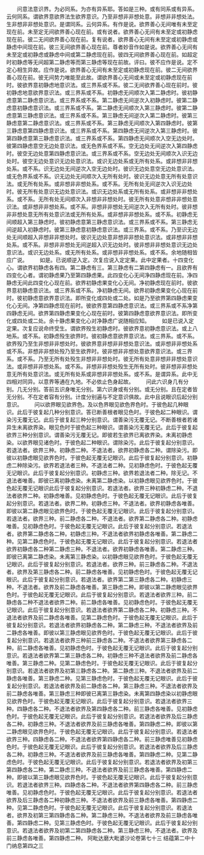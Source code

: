 <!-- { "loadSidebar": true } -->
　　问意法意识界。为必同系。为亦有异系耶。答如是三种。或有同系或有异系。云何同系。谓欲界意欲界法生欲界意识。乃至非想非非想处意。非想非非想处法。生非想非非想处意识。是谓同系。云何异系。有作是说。欲界善心无间唯有未至定现在前。未至定无间欲界善心现在前。或有说者。欲界善心无间有未至定或初静虑现在前。彼二无间欲界善心现在前。复有说者。欲界善心无间有未至定或初静虑或静虑中间现在前。彼三无间欲界善心现在前。尊者妙音作如是说。欲界善心无间有未至定或初静虑或静虑中间或第二静虑现在前。彼四无间欲界善心现在前。如超定时初静虑等无间超第二静虑等而第三静虑等现在前故。评曰。彼不应作是说。定不定心相生异故。应作是说。欲界善心无间有未至定或初静虑现在前。彼二无间欲界善心现在前。彼无间势力唯能至此故。谓欲界善心无间或未至定或初静虑现在前时。彼欲界意初静虑地意识法。或三界系或不系。彼二无间欲界善心现在前时。彼初静虑地意欲界意识法。或三界系或不系。初静虑无间顺次入第二静虑时。彼初静虑意第二静虑意识法。或三界系或不系。第二静虑无间逆次入初静虑时。彼第二静虑意初静虑意识法。或三界系或不系。第二静虑无间顺次入第三静虑时。彼第二静虑意第三静虑意识法。或三界系或不系。第三静虑无间逆次入第二静虑时。彼第三静虑意第二静虑意识法。或三界系或不系。第三静虑无间顺次入第四静虑时。彼第三静虑意第四静虑意识法。或三界系或不系。第四静虑无间逆次入第三静虑时。彼第四静虑意第三静虑意识法。或三界系或不系。第四静虑无间顺次入空无边处时。彼第四静虑意空无边处意识法。或无色界系或不系。空无边处无间逆次入第四静虑时。彼空无边处意第四静虑意识法。或三界系或不系。空无边处无间顺次入识无边处时。彼空无边处意识无边处意识法。或识无边处系或无所有处系。或非想非非想处系。或不系。识无边处无间逆次入空无边处时。彼识无边处意空无边处意识法。或无色界系或不系。识无边处无间顺次入无所有处时。彼识无边处意无所有处意识法。或无所有处系。或非想非非想处系。或不系。无所有处无间逆次入识无边处时。彼无所有处意识无边处意识法。或识无边处系或无所有处系。或非想非非想处系。或不系。无所有处无间顺次入非想非非想处时。彼无所有处意非想非非想处意识法。或非想非非想处系。或不系。非想非非想处无间逆次入无所有处时。彼非想非非想处意无所有处意识法或无所有处系。或非想非非想处系。或不系。初静虑无间顺超入第三静虑时。彼初静虑意第三静虑意识法。或三界系或不系。第三静虑无间逆超入初静虑时。彼第三静虑意初静虑意识法。或三界系。或不系。乃至识无边处无间顺超入非想非非想处时。彼识无边处意非想非非想处意识法。或非想非非想处系。或不系。非想非非想处无间逆超入识无边处时。彼非想非非想处意识无边处意识法。或识无边处系。或无所有处系。或非想非非想处系。或不系。余地随相皆应广说。
　　如是。已说顺逆入定。次复应说入定定果。此中定果者。十四变化心。谓欲界初静虑各有四。第二静虑有三。第三静虑有二第四静虑有一。且欲界有四变化心者。谓初静虑果乃至第四静虑果。此四变化心无间净四静虑现在前。净四静虑无间此四变化心现在前。欲界初静虑果变化心无间。净初静虑现在前时。彼欲界意初静虑意识法。或三界系或不系。净初静虑无间。欲界初静虑果变化心现在前时。彼初静虑意欲界意识法。即所变化或四处或二处。如是乃至欲界第四静虑果变化心无间。净第四静虑现在前时。彼欲界意第四静虑意识法。或三界系或不系净第四静虑无间。欲界第四静虑果变化心现在前时。彼第四静虑意欲界意识法。即所变化或四处或二处。余十静虑果变化心对净静虑广说随相应知。
　　如是已说入定定果。次复应说命终受生。谓欲界殁生初静虑时。彼欲界意初静虑意识法。或上八地系。或不系。初静虑殁生欲界时。彼初静虑意欲界意识法。或三界系。或不系。欲界殁乃至生非想非非想处时。彼欲界意非想非非想处意识法。或非想非非想处系或不系。非想非非想处殁乃至生欲界时。彼非想非非想处意欲界意识法。或三界系。或不系。乃至无所有处殁生非想非非想处时。彼无所有处意非想非非想处意识法。或非想非非想处系。或不系。非想非非想处殁生无所有处时。彼非想非非想处意无所有处意识法。或无所有处系或非想非非想处系。或不系。是谓异系。此中无四相对同异。以意界等通在九地。不必依止色身起故。
　　问此六识身几有分别。几无分别。答前五识身唯无分别。第六识身或有分别。或无分别。且在定者皆无分别。不在定者容有分别。计度分别遍与不定意识俱故。此中且说眼识后起分别意识。
　　问以欲界眼见欲界色。及以色界眼见欲色界色时。于彼色起几种眼识。此后于彼复起几种分别意识。答已断善根者眼见色时。于彼色起二种眼识。谓染污无覆无记。此后于彼复起三种分别意识。谓善染污无覆无记。不断善根者若诸异生未离欲界染。眼见色时于彼色起三种眼识。谓善染污无覆无记。此后于彼复起欲界三种分别意识。谓善染污无覆无记。即彼若生欲界已离欲界染。未离初静虑染。以欲界眼见诸色时。于彼色起二种眼识。谓除染污。此后于彼复起分别意识。若退法者。欲界三种。初静虑二种。不退法者。欲界初静虑各二种。谓除染污。即彼以初静虑眼见欲界色时。于彼色起无覆无记眼识。此后于彼复起分别意识。初静虑二种除染污。欲界若退法者三种。不退法者二种。见初静虑色时。于彼色起无覆无记眼识。此后于彼复起分别意识。初静虑三种。欲界若退法者二种。除无记。不退法者唯善。即彼已离初静虑染。未离第二静虑染。以初静虑眼见欲界色时。于彼色起无覆无记眼识此后于彼复起分别意识。若退法者。欲界三种初静虑二种。不退法者欲界二种。初静虑唯善。见初静虑色时。于彼色起无覆无记眼识。此后于彼复起分别意识。若退法者。欲界二种。初静虑三种。不退法者。欲界初静虑各唯善。即彼以第二静虑眼见欲界色时。于彼色起无覆无记眼识。此后于彼复起分别意识。若退法者。欲界三种。前二静虑各二种。不退法者。欲界第二静虑各二种。初静虑唯善。见初静虑色时。于彼色起无覆无记眼识。此后于彼复起分别意识。若退法者。欲界第二静虑各二种。初静虑三种。不退法者欲界初静虑各唯善。第二静虑二种。见第二静虑色时。于彼色起无覆无记眼识。此后于彼复起分别意识。若退法者欲界初静虑各二种第二静虑三种。不退法者。欲界初静虑各唯善。第二静虑三种。即彼已离第二静虑染。未离第三静虑染。以初静虑眼见欲界色时。于彼色起无覆无记眼识。此后于彼复起分别意识。若退法者。欲界三种。前三静虑各二种。不退法者。欲界及第三静虑各二种。前二静虑各唯善。见初静虑色时。于彼色起无覆无记眼识。此后于彼复起分别意识。若退法者。欲界第二第三静虑各二种。初静虑三种。不退法者。欲界及前二静虑各唯善。第三静虑二种。即彼以第二静虑眼见欲界色时。于彼色起无覆无记眼识。此后于彼复起分别意识。若退法者欲界三种。前二静虑各二种不退法者欲界二种。前二静虑各唯善。见初静虑色时。于彼色起无覆无记眼识。此后于彼复起分别意识。若退法者欲界第二静虑各二种。初静虑三种。不退法者欲界及前二静虑各唯善。见第二静虑色时。于彼色起无覆无记眼识。此后于彼复起分别意识。若退法者欲界初静虑各二种。第二静虑三种。不退法者欲界及前二静虑各唯善。即彼以第三静虑眼见欲界色时。于彼色起无覆无记眼识。此后于彼复起分别意识。若退法者欲界三种前三静虑各二种。不退法者欲界第三静虑各二种。前二静虑各唯善。见初静虑色时。于彼色起无覆无记眼识。此后于彼复起分别意识。若退法者欲界第二第三静虑各二种。初静虑三种不退法者欲界及前二静虑各唯善。第三静虑二种。见第二静虑色时。于彼色起无覆无记眼识。此后于彼复起分别意识。若退法者欲界及初第三静虑各二种。第二静虑三种。不退法者欲界及前二静虑各唯善。第三静虑二种。见第三静虑色时。于彼色起无覆无记眼识。此后于彼复起分别意识。若退法者欲界及前二静虑各二种。第三静虑三种。不退法者欲界及前二静虑各唯善。第三静虑三种即彼已离第三静虑染。未离第四静虑染以初静虑眼见欲界色时。于彼色起无覆无记眼识。此后于彼复起分别意识。若退法者欲界三种。四静虑各二种。不退法者欲界及第四静虑各二种。前三静虑各唯善。见初静虑色时。于彼色起无覆无记眼识。此后于彼复起分别意识。若退法者欲界及后三静虑各二种。初静虑三种。不退法者欲界及前三静虑各唯善。第四静虑二种。即彼以第二静虑眼见欲界色时。于彼色起无覆无记眼识。此后于彼复起分别意识。若退法者欲界三种。四静虑各二种。不退法者欲界第四静虑各二种。前三静虑唯善见初静虑色时。于彼色起无覆无记眼识。此后于彼复起分别意识。若退法者欲界及后三静虑各二种。初静虑三种。不退法者欲界及前三静虑各唯善。第四静虑二种。见第二静虑色时。于彼色起无覆无记眼识。此后于彼复起分别意识。若退法者欲界及初第三第四静虑各二种。第二静虑三种。不退法者欲界及前三静虑各唯善。第四静虑二种。即彼以第三静虑眼见欲界色时。于彼色起无覆无记眼识。此后于彼复起分别意识。若退法者欲界三种。四静虑各二种。不退法者欲界第四静虑各二种。前三静虑唯善。见初静虑色时。于彼色起无覆无记眼识。此后于彼复起分别意识。若退法者欲界及后三静虑各二种初静虑三种。不退法者欲界及前三静虑各唯善。第四静虑二种。见第二静虑色时。于彼色起无覆无记眼识。此后于彼复起分别意识。若退法者。欲界及初第三第四静虑各二种。第二静虑三种。不退法者欲界及前三静虑各唯善。第四静虑二种。见第三静虑色时。于彼色起无覆无记眼识。此后于彼复起分别意识。若退法者欲界及初第二第四静虑各二种。第三静虑三种。不退法者。欲界及前三静虑各唯善。第四静虑二种。
阿毗达磨大毗婆沙论卷第七十三
结蕴第二中十门纳息第四之三
